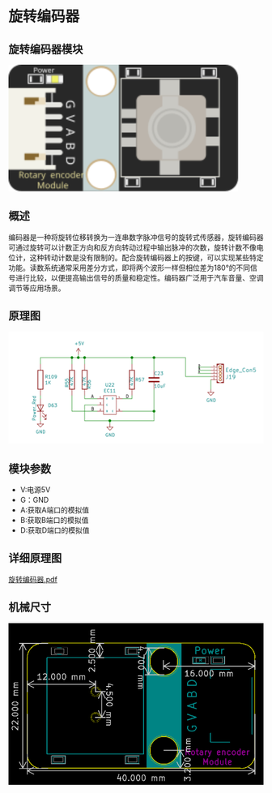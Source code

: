 # 旋转编码器

## 旋转编码器模块

<img src="旋转编码器模块图片/15.Rotary  encoder Module.svg" alt="15.Rotary  encoder Module" style="zoom:200%;" />

##  概述

​       编码器是一种将旋转位移转换为一连串数字脉冲信号的旋转式传感器，旋转编码器可通过旋转可以计数正方向和反方向转动过程中输出脉冲的次数，旋转计数不像电位计，这种转动计数是没有限制的。配合旋转编码器上的按键，可以实现某些特定功能。读数系统通常采用差分方式，即将两个波形一样但相位差为180°的不同信号进行比较，以便提高输出信号的质量和稳定性。编码器广泛用于汽车音量、空调调节等应用场景。

## 原理图

![图片2](旋转编码器模块图片/图片2.png)

## 模块参数

* V:电源5V
* G：GND
* A:获取A端口的模拟值
* B:获取B端口的模拟值
* D:获取D端口的模拟值

## 详细原理图

 [旋转编码器.pdf](旋转编码器模块图片/旋转编码器.pdf) 

## 机械尺寸



![图片3](旋转编码器模块图片/图片3.png)

